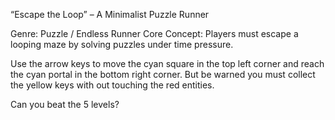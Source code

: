 “Escape the Loop” – A Minimalist Puzzle Runner

Genre: Puzzle / Endless Runner
Core Concept: Players must escape a looping maze by solving puzzles under time pressure.

Use the arrow keys to move the cyan square in the top left corner and reach the cyan portal in the bottom right corner. But be warned you must collect the yellow keys with out touching the red entities.

Can you beat the 5 levels?

